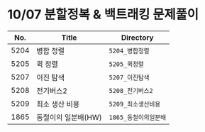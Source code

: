 # 10/07 분할정복 & 백트래킹 문제풀이

| No.  | Title       | Directory         |
| ---- | ----------- | ----------------- |
| 5204 | 병합 정렬 | `5204_병합정렬`   |
| 5205 | 퀵 정렬 | `5205_퀵정렬` |
| 5207 | 이진 탐색 | `5207_이진탐색` |
| 5208 | 전기버스2 | `5208_전기버스2`      |
| 5209 | 최소 생산 비용 | `5209_최소생산비용`      |
| 1865 | 동철이의 일분배(HW) | `1865_동철이의일분배`      |

